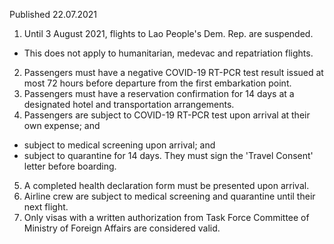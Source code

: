 Published 22.07.2021
1. Until 3 August 2021, flights to Lao People's Dem. Rep. are suspended.
- This does not apply to humanitarian, medevac and repatriation flights.
2. Passengers must have a negative COVID-19 RT-PCR test result issued at most 72 hours before departure from the first embarkation point.
3. Passengers must have a reservation confirmation for 14 days at a designated hotel and transportation arrangements.
4. Passengers are subject to COVID-19 RT-PCR test upon arrival at their own expense; and
- subject to medical screening upon arrival; and
- subject to quarantine for 14 days. They must sign the 'Travel Consent' letter before boarding.
5. A completed health declaration form must be presented upon arrival.
6. Airline crew are subject to medical screening and quarantine until their next flight.
7. Only visas with a written authorization from Task Force Committee of Ministry of Foreign Affairs are considered valid.


